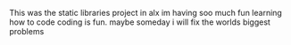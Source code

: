 This was the static libraries project in alx
im having soo much fun learning how to code
coding is fun.
maybe someday i will fix the worlds biggest problems
